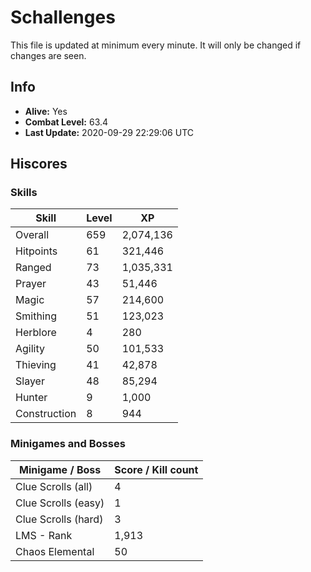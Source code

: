 # Schallenges

This file is updated at minimum every minute. It will only be changed if changes are seen.

## Info

 - **Alive:** Yes
 - **Combat Level:** 63.4
 - **Last Update:** 2020-09-29 22:29:06 UTC

## Hiscores

### Skills

| Skill | Level | XP |
|--|--|--|
| Overall | 659 | 2,074,136 |
| Hitpoints | 61 | 321,446 |
| Ranged | 73 | 1,035,331 |
| Prayer | 43 | 51,446 |
| Magic | 57 | 214,600 |
| Smithing | 51 | 123,023 |
| Herblore | 4 | 280 |
| Agility | 50 | 101,533 |
| Thieving | 41 | 42,878 |
| Slayer | 48 | 85,294 |
| Hunter | 9 | 1,000 |
| Construction | 8 | 944 |

### Minigames and Bosses

| Minigame / Boss | Score / Kill count |
|--|--|
| Clue Scrolls (all) | 4 |
| Clue Scrolls (easy) | 1 |
| Clue Scrolls (hard) | 3 |
| LMS - Rank | 1,913 |
| Chaos Elemental | 50 |

